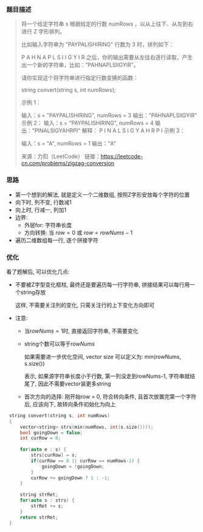 ### 题目描述

> 将一个给定字符串 s 根据给定的行数 numRows ，以从上往下、从左到右进行 Z 字形排列。
>
> 比如输入字符串为 "PAYPALISHIRING" 行数为 3 时，排列如下：
>
> P   A   H   N
> A P L S I I G
> Y   I   R
> 之后，你的输出需要从左往右逐行读取，产生出一个新的字符串，比如："PAHNAPLSIIGYIR"。
>
> 请你实现这个将字符串进行指定行数变换的函数：
>
> string convert(string s, int numRows);
>
>
> 示例 1：
>
> 输入：s = "PAYPALISHIRING", numRows = 3
> 输出："PAHNAPLSIIGYIR"
> 示例 2：
> 输入：s = "PAYPALISHIRING", numRows = 4
> 输出："PINALSIGYAHRPI"
> 解释：
> P     I    N
> A   L S  I G
> Y A   H R
> P     I
> 示例 3：
>
> 输入：s = "A", numRows = 1
> 输出："A"
>
> 来源：力扣（LeetCode）
> 链接：https://leetcode-cn.com/problems/zigzag-conversion



### 思路

- 第一个想到的解法, 就是定义一个二维数组, 按照Z字形安放每个字符的位置
- 向下时, 列不变, 行数减1
- 向上时, 行减一, 列加1
- 边界: 
  - 外层for: 字符串长度
  - 方向转换: 当 $row = 0$ 或 $row = rowNums - 1$
- 遍历二维数组每一行, 逐个拼接字符

### 优化

看了题解后, 可以优化几点:

- 不要被Z字型变化框柱, 最终还是要遍历每一行字符串, 拼接结果可以每行用一个string存放

  这样, 不需要关注列的变化, 只需关注行的上下变化方向即可

- 注意:

  - 当$rowNums = 1$时, 直接返回字符串, 不需要变化

  - string个数可以等于$rowNums$

    如果需要进一步优化空间, vector<string> size 可以定义为: min(rowNums, s.size())

    表示, 如果源字符串长度小于行数, 第一列没走到rowNums-1, 字符串就结尾了, 因此不需要vector装更多string

  - 首次方向的选择: 刚开始row = 0, 符合转向条件, 且首次放置完第一个字符后, 应该向下, 故转向条件初始化为向上

``` c++
 string convert(string s, int numRows) 
 {
     vector<string> strs(min(numRows, int(s.size())));
     bool goingDown = false;
     int curRow = 0;
     
     for(auto e : s) {
         strs[curRow] = s;
         if(curRow == 0 || curRow == numRows-1) {
             goingDown = !goingDown; 
         }
         curRow += goingDown ? 1 : -1;
     }
     
     string strRet;
     for(auto s : strs) {
         strRet += s;
     }
     return strRet;
 }
```

